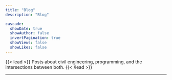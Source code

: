 ```yaml
---
title: "Blog"
description: "Blog"

cascade:
  showDate: true
  showAuthor: false
  invertPagination: true
  showViews: false
  showLikes: false
---
```


{{< lead >}}
Posts about civil engineering, programming, and the intersections between both.
{{< /lead >}}

---
